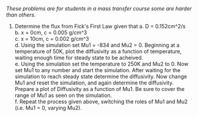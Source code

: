 

*These problems are for students in a mass transfer course some are harder than others.*

1. Determine the flux from Fick's First Law given that
    a.  D = 0.152cm^2/s  
    b.  x = 0cm, c = 0.005 g/cm^3  
    c.  x = 10cm, c = 0.002 g/cm^3  
    d. Using the simulation set Mu1 = -834 and Mu2 = 0. Beginning at a temperature of 50K, plot the diffusivity as a function of temperature, waiting enough time for steady state to be acheived.  
    e. Using the simulation set the temperature to 250K and Mu2 to 0. Now set Mu1 to any number and start the simulation. After waiting for the simulation to reach steady state determine the diffusivity. Now change Mu1 and reset the simulation, and again determine the diffusivity. Prepare a plot of Diffusivity as a function of Mu1. Be sure to cover the range of Mu1 as seen on the simulation.  
    f. Repeat the process given above, switching the roles of Mu1 and Mu2 (i.e. Mu1 = 0, varying Mu2).  
